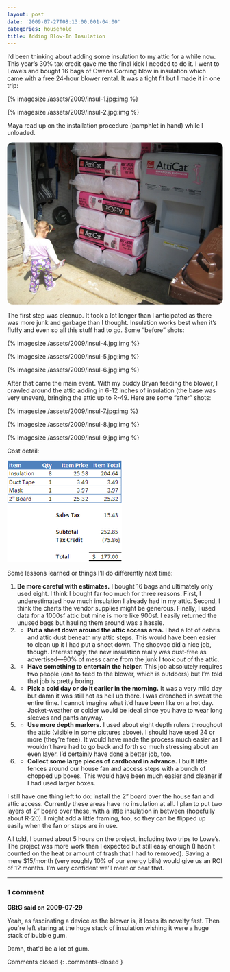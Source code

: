 ```yaml
---
layout: post
date: '2009-07-27T08:13:00.001-04:00'
categories: household
title: Adding Blow-In Insulation
---
```


I’d been thinking about adding some insulation to my attic for a while now. This year’s 30% tax credit gave me the final kick I needed to do it. I went to Lowe’s and bought 16 bags of Owens Corning blow in insulation which came with a free 24-hour blower rental. It was a tight fit but I made it in one trip:  

{% imagesize /assets/2009/insul-1.jpg:img %}

{% imagesize /assets/2009/insul-2.jpg:img %}


Maya read up on the installation procedure (pamphlet in hand) while I unloaded.

![](/assets/2009/insul-3.jpg) 

The first step was cleanup. It took a lot longer than I anticipated as there was more junk and garbage than I thought. Insulation works best when it’s fluffy and even so all this stuff had to go. Some “before” shots:  

{% imagesize /assets/2009/insul-4.jpg:img %}

{% imagesize /assets/2009/insul-5.jpg:img %}

{% imagesize /assets/2009/insul-6.jpg:img %}

After that came the main event. With my buddy Bryan feeding the blower, I crawled around the attic adding in 6-12 inches of insulation (the base was very uneven), bringing the attic up to R-49. Here are some “after” shots:  

{% imagesize /assets/2009/insul-7.jpg:img %}

{% imagesize /assets/2009/insul-8.jpg:img %}

{% imagesize /assets/2009/insul-9.jpg:img %}

Cost detail:

![](/assets/2009/insul-10.png) 

Some lessons learned or things I’ll do differently next time:  

  1. **Be more careful with estimates.** I bought 16 bags and ultimately only used eight. I think I bought far too much for three reasons. First, I underestimated how much insulation I already had in my attic. Second, I think the charts the vendor supplies might be generous. Finally, I used data for a 1000sf attic but mine is more like 900sf. I easily returned the unused bags but hauling them around was a hassle.     
  2. * **Put a sheet down around the attic access area.** I had a lot of debris and attic dust beneath my attic steps. This would have been easier to clean up it I had put a sheet down. The shopvac did a nice job, though. Interestingly, the new insulation really was dust-free as advertised—90% of mess came from the junk I took *out* of the attic.    
  3. * **Have something to entertain the helper.** This job absolutely requires two people (one to feed to the blower, which is outdoors) but I’m told that job is pretty boring.     
  4. * **Pick a cold day or do it earlier in the morning.** It was a very mild day but damn it was still hot as hell up there. I was drenched in sweat the entire time. I cannot imagine what it’d have been like on a hot day. Jacket-weather or colder would be ideal since you have to wear long sleeves and pants anyway.    
  5. * **Use more depth markers.** I used about eight depth rulers throughout the attic (visible in some pictures above). I should have used 24 or more (they’re free). It would have made the process much easier as I wouldn’t have had to go back and forth so much stressing about an even layer. I’d certainly have done a better job, too.    
  6. * **Collect some large pieces of cardboard in advance.** I built little fences around our house fan and access steps with a bunch of chopped up boxes. This would have been much easier and cleaner if I had used larger boxes.

I still have one thing left to do: install the 2” board over the house fan and attic access. Currently these areas have no insulation at all. I plan to put two layers of 2” board over these, with a little insulation in between (hopefully about R-20). I might add a little framing, too, so they can be flipped up easily when the fan or steps are in use.

All told, I burned about 5 hours on the project, including two trips to Lowe’s. The project was more work than I expected but still easy enough (I hadn’t counted on the heat or amount of trash that I had to removed). Saving a mere $15/month (very roughly 10% of our energy bills) would give us an ROI of 12 months. I’m very confident we’ll meet or beat that.

---

### 1 comment

**GBtG said on 2009-07-29**

Yeah, as fascinating a device as the blower is, it loses its novelty fast.  Then you're left staring at the huge stack of insulation wishing it were a huge stack of bubble gum.  

Damn, that'd be a lot of gum.

Comments closed
{: .comments-closed }